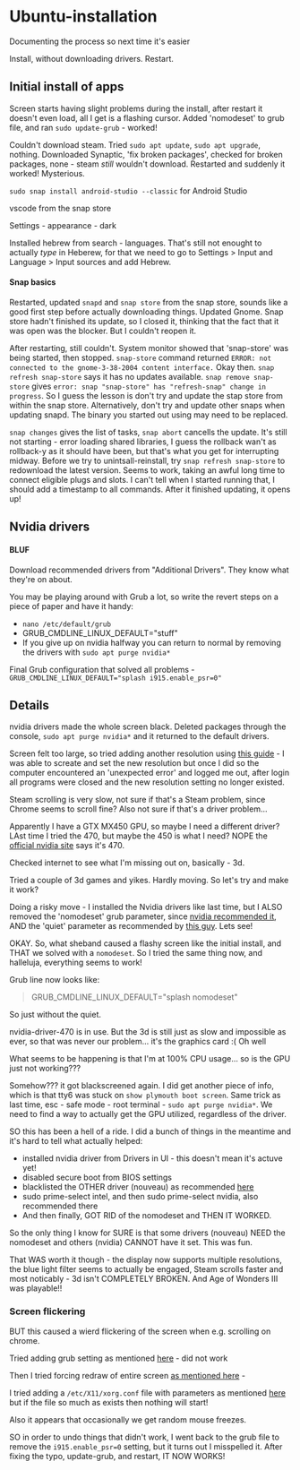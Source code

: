# Ubuntu-installation
Documenting the process so next time it's easier

Install, without downloading drivers. Restart.

## Initial install of apps

Screen starts having slight problems during the install, after restart it doesn't even load, all I get is a flashing cursor.
Added 'nomodeset' to grub file, and ran `sudo update-grub` - worked!

Couldn't download steam. 
Tried `sudo apt update`, `sudo apt upgrade`, nothing. 
Downloaded Synaptic, 'fix broken packages', checked for broken packages, none - steam *still* wouldn't download. 
Restarted and suddenly it worked! Mysterious.

`sudo snap install android-studio --classic` for Android Studio

vscode from the snap store

Settings - appearance - dark

Installed hebrew from search - languages. That's still not enought to actually *type* in Heberew, for that we need to go to Settings > Input and Language > Input sources and add Hebrew. 
#### Snap basics

Restarted, updated `snapd` and `snap store` from the snap store, sounds like a good first step before actually downloading things. 
Updated Gnome. Snap store hadn't finished its update, so I closed it, thinking that the fact that it was open was the blocker. But I couldn't reopen it.

After restarting, still couldn't. System monitor showed that 'snap-store' was being started, then stopped.
`snap-store` command returned `ERROR: not connected to the gnome-3-38-2004 content interface.` Okay then. `snap refresh snap-store` says it has no updates available.
`snap remove snap-store` gives `error: snap "snap-store" has "refresh-snap" change in progress`. So I guess the lesson is don't try and update the stap store from within the snap store.
Alternatively, don't try and update other snaps when updating snapd. The binary you started out using may need to be replaced.

`snap changes` gives the list of tasks, `snap abort` cancells the update. It's still not starting - error loading shared libraries, I guess the rollback wan't as rollback-y as it should have been, but that's what you get for interrupting midway.
Before we try to unintsall-reinstall, try `snap refresh snap-store` to redownload the latest version. Seems to work, taking an awful long time to connect eligible plugs and slots. I can't tell when I started running that, I should add a timestamp to all commands.
After it finished updating, it opens up!


## Nvidia drivers

#### BLUF

Download recommended drivers from "Additional Drivers". They know what they're on about.

You may be playing around with Grub a lot, so write the revert steps on a piece of paper and have it handy:

- `nano /etc/default/grub`
- GRUB_CMDLINE_LINUX_DEFAULT="stuff"
- If you give up on nvidia halfway you can return to normal by removing the drivers with `sudo apt purge nvidia*`

Final Grub configuration that solved all problems - `GRUB_CMDLINE_LINUX_DEFAULT="splash i915.enable_psr=0"`


## Details

nvidia drivers made the whole screen black. Deleted packages through the console, `sudo apt purge nvidia*` and it returned to the default drivers.

Screen felt too large, so tried adding another resolution using [this guide](https://www.cyberciti.biz/faq/ubuntu-linux-install-nvidia-driver-latest-proprietary-driver/) - I was able to screate and set the new resolution but once I did so the computer encountered an 'unexpected error' and logged me out, after login all programs were closed and the new resolution setting no longer existed.   

Steam scrolling is very slow, not sure if that's a Steam problem, since Chrome seems to scroll fine? Also not sure if that's a driver problem...

Apparently I have a GTX MX450 GPU, so maybe I need a different driver? LAst time I tried the 470, but maybe the 450 is what I need?
NOPE the [official nvidia site](https://www.nvidia.com/Download/index.aspx) says it's 470.

Checked internet to see what I'm missing out on, basically - 3d.

Tried a couple of 3d games and yikes. Hardly moving. So let's try and make it work?

Doing a risky move - I installed the Nvidia drivers like last time, but I ALSO removed the 'nomodeset' grub parameter, since [nvidia recommended it](https://forums.developer.nvidia.com/t/black-screen-after-install-of-nvidia-driver-ubuntu/109312/20), AND the 'quiet' parameter as recommended by [this guy](https://forums.developer.nvidia.com/t/possible-solution-for-black-screen-ubuntu-and-latest-460-driver/179850). Lets see!

OKAY. So, what sheband caused a flashy screen like the initial install, and THAT we solved with a `nomodeset`. So I tried the same thing now, and halleluja, everything seems to work!

Grub line now looks like:

> GRUB_CMDLINE_LINUX_DEFAULT="splash nomodeset"

So just without the quiet.

nvidia-driver-470 is in use.
But the 3d is still just as slow and impossible as ever, so that was never our problem... it's the graphics card :(
Oh well

What seems to be happening is that I'm at 100% CPU usage... so is the GPU just not working???


Somehow??? it got blackscreened again. I did get another piece of info, which is that tty6 was stuck on `show plymouth boot screen`. Same trick as last time, esc - safe mode - root terminal - `sudo apt purge nvidia*`. We need to find a way to actually get the GPU utilized, regardless of the driver.

SO this has been a hell of a ride. I did a bunch of things in the meantime and it's hard to tell what actually helped:

 - installed nvidia driver from Drivers in UI - this doesn't mean it's actuve yet!
 - disabled secure boot from BIOS settings
 - blacklisted the OTHER driver (nouveau) as recommended [here](https://forums.developer.nvidia.com/t/black-screen-after-installing-nvidia-driver-470-in-ubuntu-21-04/191053)
 - sudo prime-select intel, and then sudo prime-select nvidia, also recommended there
 - And then finally, GOT RID of the nomodeset and THEN IT WORKED.

So the only thing I know for SURE is that some drivers (nouveau) NEED the nomodeset and others (nvidia) CANNOT have it set.
This was fun.

That WAS worth it though - the display now supports multiple resolutions, the blue light filter seems to actually be engaged, Steam scrolls faster and most noticably - 3d isn't COMPLETELY BROKEN. And Age of Wonders III was playable!!

### Screen flickering

BUT this caused a wierd flickering of the screen when e.g. scrolling on chrome.

Tried adding grub setting as mentioned [here](https://forums.developer.nvidia.com/t/black-screen-and-screen-flickering-in-ubuntu-20-04-with-470-drivers/190071/6) - did not work

Then I tried forcing redraw of entire screen [as mentioned here](https://askubuntu.com/questions/263996/fixing-the-nvidia-graphics-screen-flicker-issue) - 

I tried adding a `/etc/X11/xorg.conf` file with parameters as mentioned [here](https://askubuntu.com/questions/263996/fixing-the-nvidia-graphics-screen-flicker-issue) but if the file so much as exists then nothing will start! 

Also it appears that occasionally we get random mouse freezes.

SO
in order to undo things that didn't work, I went back to the grub file to remove the `i915.enable_psr=0` setting, but it turns out I misspelled it.
After fixing the typo, update-grub, and restart, IT NOW WORKS!
